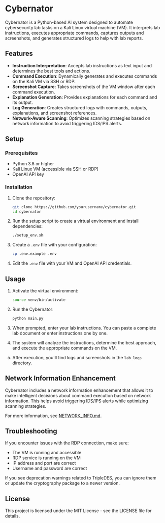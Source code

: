 
# Cybernator

Cybernator is a Python-based AI system designed to automate cybersecurity lab tasks on a Kali Linux virtual machine (VM). It interprets lab instructions, executes appropriate commands, captures outputs and screenshots, and generates structured logs to help with lab reports.

## Features

- **Instruction Interpretation**: Accepts lab instructions as text input and determines the best tools and actions.
- **Command Execution**: Dynamically generates and executes commands on the Kali VM via SSH or RDP.
- **Screenshot Capture**: Takes screenshots of the VM window after each command execution.
- **Explanation Generation**: Provides explanations for each command and its output.
- **Log Generation**: Creates structured logs with commands, outputs, explanations, and screenshot references.
- **Network-Aware Scanning**: Optimizes scanning strategies based on network information to avoid triggering IDS/IPS alerts.

## Setup

### Prerequisites

- Python 3.8 or higher
- Kali Linux VM (accessible via SSH or RDP)
- OpenAI API key

### Installation

1. Clone the repository:
   ```bash
   git clone https://github.com/yourusername/cybernator.git
   cd cybernator
   ```

2. Run the setup script to create a virtual environment and install dependencies:
   ```bash
   ./setup_env.sh
   ```

3. Create a `.env` file with your configuration:
   ```bash
   cp .env.example .env
   ```

4. Edit the `.env` file with your VM and OpenAI API credentials.

## Usage

1. Activate the virtual environment:
   ```bash
   source venv/bin/activate
   ```

2. Run the Cybernator:
   ```bash
   python main.py
   ```

3. When prompted, enter your lab instructions. You can paste a complete lab document or enter instructions one by one.

4. The system will analyze the instructions, determine the best approach, and execute the appropriate commands on the VM.

5. After execution, you'll find logs and screenshots in the `lab_logs` directory.

## Network Information Enhancement

Cybernator includes a network information enhancement that allows it to make intelligent decisions about command execution based on network information. This helps avoid triggering IDS/IPS alerts while optimizing scanning strategies.

For more information, see [NETWORK_INFO.md](NETWORK_INFO.md).

## Troubleshooting

If you encounter issues with the RDP connection, make sure:
- The VM is running and accessible
- RDP service is running on the VM
- IP address and port are correct
- Username and password are correct

If you see deprecation warnings related to TripleDES, you can ignore them or update the cryptography package to a newer version.

## License

This project is licensed under the MIT License - see the LICENSE file for details.
